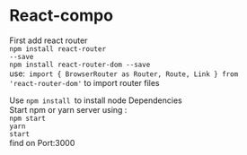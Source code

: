 # React-compo
First add react router 
<br>
<Code>npm install react-router --save</code><br>
<Code>npm install react-router-dom --save</code><br>
use:<code>
import {
	BrowserRouter as Router,
	Route,
	Link
  } from 'react-router-dom'</code> to import router files
  
Use <code>npm install </code>to install node Dependencies<br>
Start npm or yarn server using :<br>
<code>npm start</code><br>
<code>yarn start</code><br>
find on Port:3000
